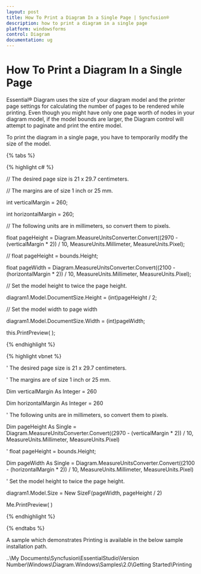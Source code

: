 ```yaml
---
layout: post
title: How To Print a Diagram In a Single Page | Syncfusion®
description: how to print a diagram in a single page
platform: windowsforms
control: Diagram
documentation: ug
---
```


# How To Print a Diagram In a Single Page

Essential® Diagram uses the size of your diagram model and the printer page settings for calculating the number of pages to be rendered while printing. Even though you might have only one page worth of nodes in your diagram model, if the model bounds are larger, the Diagram control will attempt to paginate and print the entire model.

To print the diagram in a single page, you have to temporarily modify the size of the model.

{% tabs %}

{% highlight c# %}

// The desired page size is 21 x 29.7 centimeters.

// The margins are of size 1 inch or 25 mm.

int verticalMargin = 260;

int horizontalMargin = 260;

// The following units are in millimeters, so convert them to pixels.

float pageHeight = Diagram.MeasureUnitsConverter.Convert((2970 - (verticalMargin * 2)) / 10, MeasureUnits.Millimeter, MeasureUnits.Pixel);

// float pageHeight = bounds.Height;

float pageWidth = Diagram.MeasureUnitsConverter.Convert((2100 - (horizontalMargin * 2)) / 10, MeasureUnits.Millimeter, MeasureUnits.Pixel);

// Set the model height to twice the page height.

diagram1.Model.DocumentSize.Height = (int)pageHeight / 2;

// Set the model width to page width

diagram1.Model.DocumentSize.Width = (int)pageWidth; 

this.PrintPreview( );

{% endhighlight %}

{% highlight vbnet %}

' The desired page size is 21 x 29.7 centimeters.

' The margins are of size 1 inch or 25 mm.

Dim verticalMargin As Integer = 260

Dim horizontalMargin As Integer = 260

' The following units are in millimeters, so convert them to pixels.

Dim pageHeight As Single = Diagram.MeasureUnitsConverter.Convert((2970 - (verticalMargin * 2)) / 10, MeasureUnits.Millimeter, MeasureUnits.Pixel)

' float pageHeight = bounds.Height;

Dim pageWidth As Single = Diagram.MeasureUnitsConverter.Convert((2100 - (horizontalMargin * 2)) / 10, MeasureUnits.Millimeter, MeasureUnits.Pixel)

' Set the model height to twice the page height.

diagram1.Model.Size = New SizeF(pageWidth, pageHeight / 2)

Me.PrintPreview( )

{% endhighlight %}

{% endtabs %}

A sample which demonstrates Printing is available in the below sample installation path.

..\My Documents\Syncfusion\EssentialStudio\Version Number\Windows\Diagram.Windows\Samples\2.0\Getting Started\Printing
